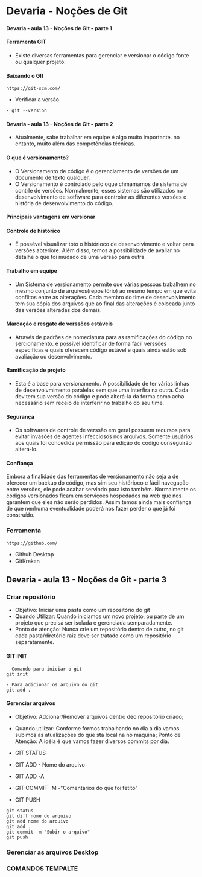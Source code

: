 # Devaria - Noções de Git

#### Devaria - aula 13 - Noções de Git - parte 1

#### Ferramenta GIT
- Existe diversas ferramentas para gerenciar e versionar o código fonte ou qualquer projeto.

#### Baixando o GIt
```
https://git-scm.com/
```
- Verificar a versão
```
- git --version
```
#### Devaria - aula 13 - Noções de Git - parte 2
- Atualmente, sabe trabalhar em equipe é algo muito importante. no entanto, muito além das competências técnicas.

#### O que é versionamento?
- O Versionamento de código é o gerenciamento de versões de um documento de texto qualquer.
- O Versionamento é controlado pelo oque chmamamos de sistema de contrle de versões. Normalmente, esses sistemas são utilizados no desenvolvimento de sotftware para controlar as diferentes versões e história de desenvolvimento do código.

#### Principais vantagens em versionar

#### Controle de histórico
- É possével visualizar toto o histórioco de desenvolvimento e voltar para versões abteriore. Além disso, temos a possibilidade de avaliar no detalhe o que foi mudado de uma versão para outra.

#### Trabalho em equipe
- Um Sistema de versionamento permite que várias pessoas trabalhem no mesmo conjunto de arquivos(repositório) ao mesmo tempo em que evita conflitos entre as alterações. Cada membro do time de desenvolvimento tem sua cópia dos arquivos que ao final das alterações é colocada junto das versões alteradas dos demais.

#### Marcação e resgate de verssões estáveis
- Através de padrões de nomeclatura para as ramificações do código no sercionamento. é possível identificar de forma fácil verssões especificas e quais oferecem código estável e quais ainda estão sob avaliação ou desenvolvimento.

#### Ramificação de projeto
- Esta é a base para versionamento. A possibilidade de ter várias linhas de desenvolvmimento paralelas sem que uma interfira na outra. Cada dev tem sua versão do código e pode alterá-la da forma como acha necessário sem receio de interferir no trabalho do seu time.

#### Segurança
- Os softwares de controle de verssão em geral possuem recursos para evitar invasões de agentes infecciosos nos arquivos. Somente usuários aos quais foi concedida permissão para edição do código conseguirão alterá-lo.

#### Confiança
Embora a finalidade das ferramentas de versionamento não seja a de oferecer um backup do código, mas sim seu histórioco e fácil navegação entre versões, ele pode acabar servindo para isto também. Normalmente os códigos versionados ficam em serviçoes hospedados na web que nos garantem que eles não serão perdidos. Assim temos ainda mais confiança de que nenhuma eventualidade poderá nos fazer perder o que já foi construído.

### Ferramenta
```
https://github.com/
```
- Github Desktop
- GitKraken

## Devaria - aula 13 - Noções de Git - parte 3

### Criar repositório
- Objetivo: Iniciar uma pasta como um repositório do git
- Quando Utilizar: Quando iniciamos um novo projeto, ou parte de um projeto que precisa ser isolada e gerenciada semparadamente.
- Ponto de atenção: Nunca crie um repositório dentro de outro, no git cada pasta/diretório raiz deve ser tratado como um repositório separatamente.

#### GIT INIT

```
- Comando para iniciar o git
git init

- Para adicionar os arquivo do git
git add .
```

#### Gerenciar arquivos
- Objetivo: Adcionar/Remover arquivos dentro deo repositório criado;
- Quando utilizar: Conforme formos trabalhando no dia a dia vamos subimos as atualizações do que stá local na no máquina;
Ponto de Atenção: A idéia é que vamos fazer diversos commits por dia.

- GIT STATUS
- GIT ADD - Nome do arquivo
- GIT ADD -A
- GIT COMMIT -M -"Comentários do que foi fetito"
- GIT PUSH

```
git status
git diff nome do arquivo
git add nome do arquivo
git add .
git commit -m "Subir o arquivo"
git push
```
### Gerenciar as arquivos Desktop
### COMANDOS TEMPALTE
```

```










